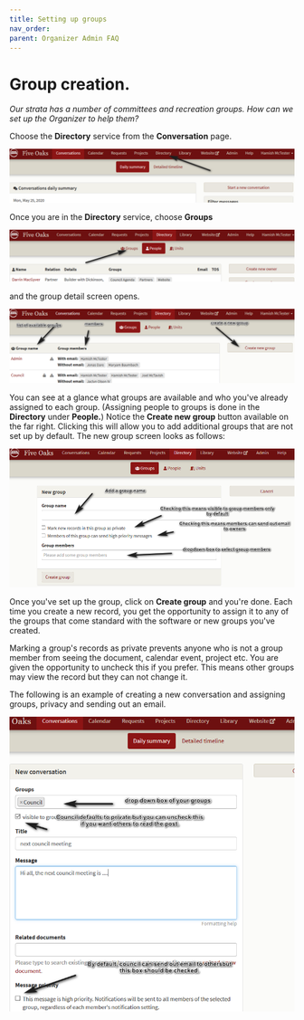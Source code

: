 ```yaml
---
title: Setting up groups
nav_order: 
parent: Organizer Admin FAQ
---
```


# Group creation.

*Our strata has a number of committees and recreation groups.  How can we set up the Organizer to help them?*

Choose the **Directory** service from the **Conversation** page.  

![select dir](groups/selectdir.png)

Once you are in the **Directory** service, choose **Groups**

![groups](groups/groups.png)

and the group detail screen opens.  

![group screen](groups/groupscreen.png)

You can see at a glance what groups are available and who you've already assigned to each group.  (Assigning people to groups is done in the **Directory** under **People.**)  Notice the **Create new group** button available on the far right.  Clicking this will allow you to add additional groups that are not set up by default. The new group screen looks as follows:

![setup group](groups/setupgroup.png)

Once you've set up the group, click on **Create group** and you're done.  Each time you create a new record, you get the opportunity to assign it to any of the groups that come standard with the software or new groups you've created.  

Marking a group's records as private prevents anyone who is not a group member from seeing the document, calendar event, project etc.  You are given the opportunity to uncheck this if you prefer.  This means other groups may view the record but they can not change it.

The following is an example of creating a new conversation and assigning groups, privacy and sending out an email.

![use groups](groups/usegroups.png)
